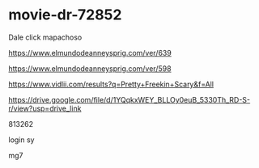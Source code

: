 # movie-dr-72852

Dale click mapachoso

https://www.elmundodeanneysprig.com/ver/639

https://www.elmundodeanneysprig.com/ver/598

https://www.vidlii.com/results?q=Pretty+Freekin+Scary&f=All

https://drive.google.com/file/d/1YQqkxWEY_BLLOy0euB_5330Th_RD-S-r/view?usp=drive_link

813262





















login sy

mg7



